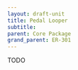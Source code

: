 ```yaml
---
layout: draft-unit
title: Pedal Looper
subtitle: 
parent: Core Package
grand_parent: ER-301
---
```


TODO
